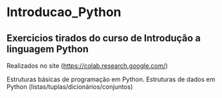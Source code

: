 # Introducao_Python
## Exercicios tirados do curso de Introdução a linguagem Python

Realizados no site (https://colab.research.google.com/)

Estruturas básicas de programação em Python. Estruturas de dados em Python (listas/tuplas/dicionários/conjuntos)
